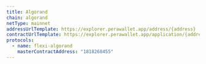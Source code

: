 ```yaml
---
title: Algorand
chain: algorand
netType: mainnet
addressUrlTemplate: https://explorer.perawallet.app/address/{address}
contractUrlTemplate: https://explorer.perawallet.app/application/{address}
protocols:
  - name: flexi-algorand
    masterContractAddress: "1818268455"
---
```

